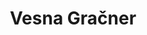 ---
SICRIS: null
draft: false
fixName: vesna_gračner
lab: null
labPos: null
location: R3.73 - Mednarodna pisarna, Praktično izobraževanje, Karierni center UL
mailInfo: vesna.gracner@fri.uni-lj.si
officeHours: null
profName: Vesna Gračner
profTitle: Zunanji sodelavec
telephoneInfo: null
title: Vesna Gračner
---